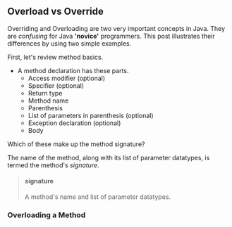 ## Overload vs Override

Overriding and Overloading are two very important concepts in Java. They are _confusing_ for Java **'novice'** programmers. This post illustrates their differences by using two simple examples.

First, let's review method basics.

* A method declaration has these parts.
  * Access modifier (optional)
  * Specifier (optional)
  * Return type
  * Method name
  * Parenthesis
  * List of parameters in parenthesis (optional)
  * Exception declaration (optional)
  * Body 
 
Which of these make up the method signature?
 
The name of the method, along with its list of parameter datatypes, is termed the method's _signature_.

> #### signature
> A method's name and list of parameter datatypes.

### Overloading a Method

